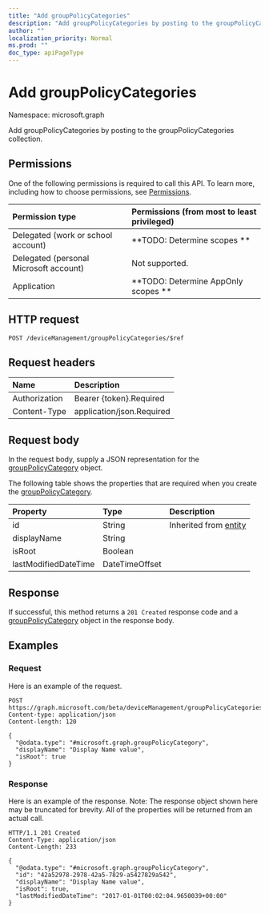 ```yaml
---
title: "Add groupPolicyCategories"
description: "Add groupPolicyCategories by posting to the groupPolicyCategories collection."
author: ""
localization_priority: Normal
ms.prod: ""
doc_type: apiPageType
---
```


# Add groupPolicyCategories

Namespace: microsoft.graph

Add groupPolicyCategories by posting to the groupPolicyCategories collection.

## Permissions
One of the following permissions is required to call this API. To learn more, including how to choose permissions, see [Permissions](/concepts/permissions-reference.md).

|Permission type|Permissions (from most to least privileged)|
|:---|:---|
|Delegated (work or school account)|**TODO: Determine scopes **|
|Delegated (personal Microsoft account)|Not supported.|
|Application|**TODO: Determine AppOnly scopes **|

## HTTP request
<!-- {
  "blockType": "ignored"
}
-->
``` http
POST /deviceManagement/groupPolicyCategories/$ref
```

## Request headers
|Name|Description|
|:---|:---|
|Authorization|Bearer {token}.Required|
|Content-Type|application/json.Required|

## Request body
In the request body, supply a JSON representation for the [groupPolicyCategory](../resources/grouppolicycategory.md) object.

The following table shows the properties that are required when you create the [groupPolicyCategory](../resources/grouppolicycategory.md).

|Property|Type|Description|
|:---|:---|:---|
|id|String| Inherited from [entity](../resources/entity.md)|
|displayName|String||
|isRoot|Boolean||
|lastModifiedDateTime|DateTimeOffset||



## Response
If successful, this method returns a `201 Created` response code and a [groupPolicyCategory](../resources/grouppolicycategory.md) object in the response body.

## Examples

### Request
Here is an example of the request.
<!-- {
  "blockType": "request",
  "name": "create_grouppolicycategory_from_"
}
-->
``` http
POST https://graph.microsoft.com/beta/deviceManagement/groupPolicyCategories
Content-type: application/json
Content-length: 120

{
  "@odata.type": "#microsoft.graph.groupPolicyCategory",
  "displayName": "Display Name value",
  "isRoot": true
}
```

### Response
Here is an example of the response. Note: The response object shown here may be truncated for brevity. All of the properties will be returned from an actual call.
<!-- {
  "blockType": "response",
  "truncated": true,
  "@odata.type": "microsoft.graph.grouppolicycategory"
}
-->
``` http
HTTP/1.1 201 Created
Content-Type: application/json
Content-Length: 233

{
  "@odata.type": "#microsoft.graph.groupPolicyCategory",
  "id": "42a52978-2978-42a5-7829-a5427829a542",
  "displayName": "Display Name value",
  "isRoot": true,
  "lastModifiedDateTime": "2017-01-01T00:02:04.9650039+00:00"
}
```

